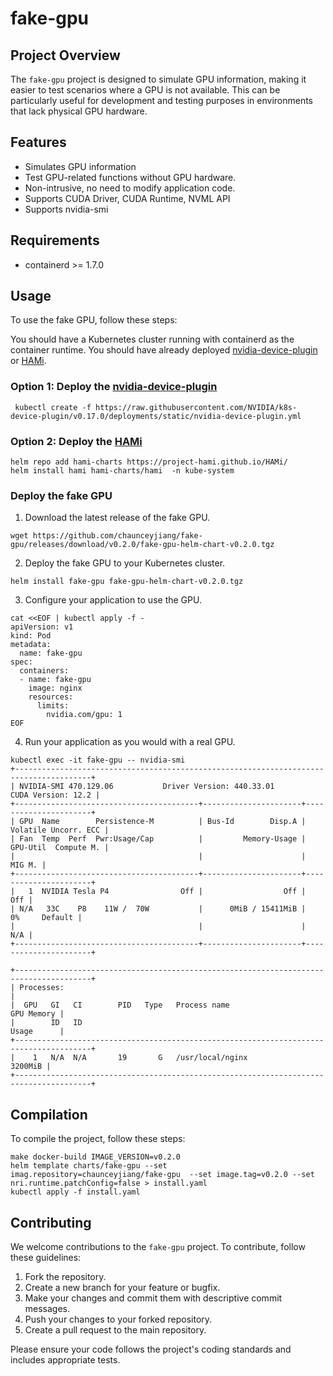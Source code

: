 # fake-gpu

## Project Overview

The `fake-gpu` project is designed to simulate GPU information, making it easier to test scenarios where a GPU is not available. This can be particularly useful for development and testing purposes in environments that lack physical GPU hardware.

## Features
- Simulates GPU information
- Test GPU-related functions without GPU hardware.
- Non-intrusive, no need to modify application code.
- Supports CUDA Driver, CUDA Runtime, NVML API
- Supports nvidia-smi

## Requirements
- containerd >= 1.7.0

## Usage

To use the fake GPU, follow these steps:

You should have a Kubernetes cluster running with containerd as the container runtime.
You should have already deployed [nvidia-device-plugin](https://github.com/NVIDIA/k8s-device-plugin) or [HAMi](https://github.com/Project-HAMi/HAMi).

### Option 1: Deploy the [nvidia-device-plugin](https://github.com/NVIDIA/k8s-device-plugin)
``` shell
 kubectl create -f https://raw.githubusercontent.com/NVIDIA/k8s-device-plugin/v0.17.0/deployments/static/nvidia-device-plugin.yml
```
### Option 2: Deploy the [HAMi](https://github.com/Project-HAMi/HAMi)
``` shell
helm repo add hami-charts https://project-hami.github.io/HAMi/
helm install hami hami-charts/hami  -n kube-system

```

### Deploy the fake GPU 
1. Download the latest release of the fake GPU.
``` shell
wget https://github.com/chaunceyjiang/fake-gpu/releases/download/v0.2.0/fake-gpu-helm-chart-v0.2.0.tgz
```
2. Deploy the fake GPU to your Kubernetes cluster.
``` shell
helm install fake-gpu fake-gpu-helm-chart-v0.2.0.tgz
```
3. Configure your application to use the GPU.
``` shell 
cat <<EOF | kubectl apply -f -
apiVersion: v1
kind: Pod
metadata:
  name: fake-gpu
spec:
  containers:
  - name: fake-gpu
    image: nginx
    resources:
      limits:
        nvidia.com/gpu: 1
EOF
```
4. Run your application as you would with a real GPU.
``` shell
kubectl exec -it fake-gpu -- nvidia-smi
+---------------------------------------------------------------------------------------+
| NVIDIA-SMI 470.129.06           Driver Version: 440.33.01          CUDA Version: 12.2 |
+-----------------------------------------+----------------------+----------------------+
| GPU  Name        Persistence-M          | Bus-Id        Disp.A | Volatile Uncorr. ECC |
| Fan  Temp  Perf  Pwr:Usage/Cap          |         Memory-Usage | GPU-Util  Compute M. |
|                                         |                      |               MIG M. |
+-----------------------------------------+----------------------+----------------------+
|   1  NVIDIA Tesla P4                Off |                  Off |                  Off |
| N/A   33C    P8    11W /  70W           |      0MiB / 15411MiB |       0%     Default |
|                                         |                      |                  N/A |
+-----------------------------------------+----------------------+----------------------+

+---------------------------------------------------------------------------------------+
| Processes:                                                                            |
|  GPU   GI   CI        PID   Type   Process name                            GPU Memory |
|        ID   ID                                                             Usage      |
+---------------------------------------------------------------------------------------+
|    1   N/A  N/A       19       G   /usr/local/nginx                           3200MiB |
+---------------------------------------------------------------------------------------+
```


## Compilation

To compile the project, follow these steps:

``` shell
make docker-build IMAGE_VERSION=v0.2.0
helm template charts/fake-gpu --set imag.repository=chaunceyjiang/fake-gpu  --set image.tag=v0.2.0 --set nri.runtime.patchConfig=false > install.yaml
kubectl apply -f install.yaml
```

## Contributing

We welcome contributions to the `fake-gpu` project. To contribute, follow these guidelines:

1. Fork the repository.
2. Create a new branch for your feature or bugfix.
3. Make your changes and commit them with descriptive commit messages.
4. Push your changes to your forked repository.
5. Create a pull request to the main repository.

Please ensure your code follows the project's coding standards and includes appropriate tests.
